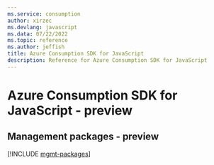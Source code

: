 ```yaml
---
ms.service: consumption
author: xirzec
ms.devlang: javascript
ms.data: 07/22/2022
ms.topic: reference
ms.author: jeffish
title: Azure Consumption SDK for JavaScript
description: Reference for Azure Consumption SDK for JavaScript
---
```

# Azure Consumption SDK for JavaScript - preview

## Management packages - preview
[!INCLUDE [mgmt-packages](consumption-mgmt-index.md)]